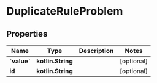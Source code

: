 
# DuplicateRuleProblem

## Properties
Name | Type | Description | Notes
------------ | ------------- | ------------- | -------------
**&#x60;value&#x60;** | **kotlin.String** |  |  [optional]
**id** | **kotlin.String** |  |  [optional]



